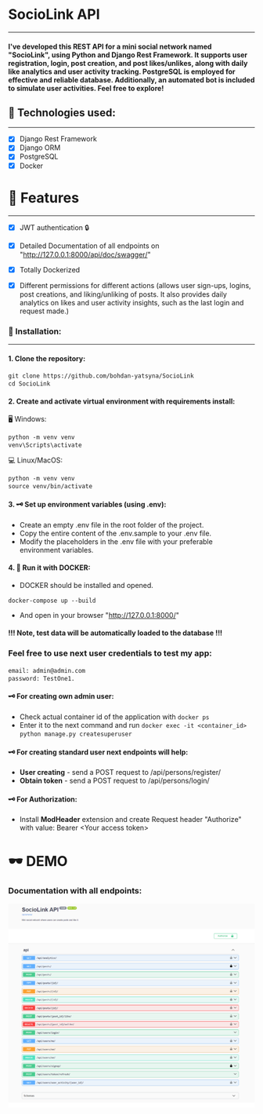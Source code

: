 # SocioLink API 
___
#### I've developed this REST API for a mini social network named "SocioLink", using Python and Django Rest Framework. It supports user registration, login, post creation, and post likes/unlikes, along with daily like analytics and user activity tracking. PostgreSQL is employed for effective and reliable database. Additionally, an automated bot is included to simulate user activities. Feel free to explore!

## 🔧 Technologies used:
___
* [X] Django Rest Framework
* [X] Django ORM
* [X] PostgreSQL
* [X] Docker

# 🧾 Features
___
* [X] JWT authentication 🔒
* [X] Detailed Documentation of all endpoints on "http://127.0.0.1:8000/api/doc/swagger/"
* [X] Totally Dockerized
* [X] Different permissions for different actions (allows user sign-ups, logins, post creations, and liking/unliking of posts. It also provides daily analytics on likes and user activity insights, such as the last login and request made.)


### 💾 Installation:
___
#### 1. Clone the repository:
```shell
git clone https://github.com/bohdan-yatsyna/SocioLink
cd SocioLink
```
#### 2. Create and activate virtual environment with requirements install:
🖥 Windows:
```shell
python -m venv venv
venv\Scripts\activate
```
💻 Linux/MacOS:
```shell
python -m venv venv
source venv/bin/activate
```
#### 3. 🗝 Set up environment variables (using .env):
- Create an empty .env file in the root folder of the project.
- Copy the entire content of the .env.sample to your .env file.
- Modify the placeholders in the .env file with your preferable environment variables.

#### 4. 🐳 Run it with DOCKER:
- DOCKER should be installed and opened.
```shell
docker-compose up --build
```
- And open in your browser "http://127.0.0.1:8000/"

####  !!! Note, test data will be automatically loaded to the database !!!
### Feel free to use next user credentials to test my app:
```shell
email: admin@admin.com
password: TestOne1.
```

#### 🗝 For creating own admin user:  
- Check actual container id of the application with ```docker ps```  
- Enter it to the next command and run ```docker exec -it <container_id> python manage.py createsuperuser```  

#### 🗝 For creating standard user next endpoints will help:  
- **User creating** - send a POST request to /api/persons/register/ 
- **Obtain token** - send a POST request to /api/persons/login/

#### 🗝 For Authorization:
- Install **ModHeader** extension and create Request header "Authorize" with value: Bearer &lt;Your access token&gt;


# 🕶 DEMO
### Documentation with all endpoints:
![sample_DOCUMENTATION](samples/Endpoints-sample.png)
